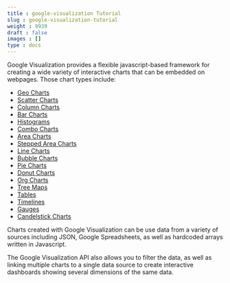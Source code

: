 ```yaml
---
title : google-visualization Tutorial
slug : google-visualization-tutorial
weight : 9939
draft : false
images : []
type : docs
---
```


Google Visualization provides a flexible javascript-based framework for creating a wide variety of interactive charts that can be embedded on webpages. Those chart types include:

- [Geo Charts](https://developers.google.com/chart/interactive/docs/gallery/geochart)
- [Scatter Charts](https://developers.google.com/chart/interactive/docs/gallery/scatterchart)
- [Column Charts](https://developers.google.com/chart/interactive/docs/gallery/columnchart)
- [Bar Charts](https://developers.google.com/chart/interactive/docs/gallery/barchart)
- [Histograms](https://developers.google.com/chart/interactive/docs/gallery/histogram)
- [Combo Charts](https://developers.google.com/chart/interactive/docs/gallery/combochart)
- [Area Charts](https://developers.google.com/chart/interactive/docs/gallery/areachart)
- [Stepped Area Charts](https://developers.google.com/chart/interactive/docs/gallery/steppedareachart)
- [Line Charts](https://developers.google.com/chart/interactive/docs/gallery/linechart)
- [Bubble Charts](https://developers.google.com/chart/interactive/docs/gallery/bubblechart)
- [Pie Charts](https://developers.google.com/chart/interactive/docs/gallery/piechart)
- [Donut Charts](https://developers.google.com/chart/interactive/docs/gallery/piechart#donut)
- [Org Charts](https://developers.google.com/chart/interactive/docs/gallery/orgchart)
- [Tree Maps](https://developers.google.com/chart/interactive/docs/gallery/treemap)
- [Tables](https://developers.google.com/chart/interactive/docs/gallery/table)
- [Timelines](https://developers.google.com/chart/interactive/docs/gallery/timeline)
- [Gauges](https://developers.google.com/chart/interactive/docs/gallery/gauge)
- [Candelstick Charts](https://developers.google.com/chart/interactive/docs/gallery/candlestickchart)

Charts created with Google Visualization can be use data from a variety of sources including JSON, Google Spreadsheets, as well as hardcoded arrays written in Javascript.

The Google Visualization API also allows you to filter the data, as well as linking multiple charts to a single data source to create interactive dashboards showing several dimensions of the same data.

